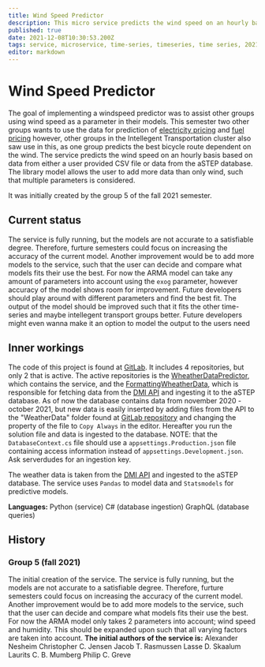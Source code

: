 ```yaml
---
title: Wind Speed Predictor
description: This micro service predicts the wind speed on an hourly basis for a set number of time steps ahead in time.
published: true
date: 2021-12-08T10:30:53.200Z
tags: service, microservice, time-series, timeseries, time series, 2021, f21
editor: markdown
---
```


# Wind Speed Predictor
The goal of implementing a windspeed predictor was to assist other groups using wind speed as a parameter in their models. This semester two other groups wants to use the data for prediction of [electricity pricing](url) and [fuel pricing](url) however, other groups in the Intellegent Transportation cluster also saw use in this, as one group predicts the best bicycle route dependent on the wind.
The service predicts the wind speed on an hourly basis based on data from either a user provided CSV file or data from the aSTEP database.
The library model allows the user to add more data than only wind, such that multiple parameters is considered.

It was initially created by the group 5 of the fall 2021 semester.

## Current status
The service is fully running, but the models are not accurate to a satisfiable degree. Therefore, furture semesters could focus on increasing the accuracy of the current model.
Another improvement would be to add more models to the service, such that the user can decide and compare what models fits their use the best.
For now the ARMA model can take any amount of parameters into account using the `exog` parameter, however accuracy of the model shows room for improvement. Future developers should play around with different parameters and find the best fit.
The output of the model should be improved such that it fits the other time-series and maybe intellegent transport groups better. Future developers might even wanna make it an option to model the output to the users need

## Inner workings

The code of this project is found at [GitLab](https://daisy-git.cs.aau.dk/astep-2021/group-5). It includes 4 repositories, but only 2 that is active. The active repositories is the [WheatherDataPredictor](https://daisy-git.cs.aau.dk/astep-2021/group-5/weatherdatapredictor), which contains the service, and the [FormattingWheatherData](https://daisy-git.cs.aau.dk/astep-2021/group-5/formattingweatherdata), which is responsible for fetching data from the [DMI API](https://dmiapi.govcloud.dk/#!/) and ingesting it to the aSTEP database. As of now the database contains data from november 2020 - october 2021, but new data is easily inserted by adding files from the API to the "WeatherData" folder found at [GitLab repository](https://daisy-git.cs.aau.dk/astep-2021/group-5/formattingweatherdata/-/tree/master/WeatherDataFormatter) and changing the property of the file to `Copy Always` in the editor. Hereafter you run the solution file and data is ingested to the database.
NOTE: that the `DatabaseContext.cs` file should use a `appsettings.Production.json` file containing access information instead of `appsettings.Development.json`. Ask serverdudes for an ingestion key.

The weather data is taken from the [DMI API](https://dmiapi.govcloud.dk/#!/) and ingested to the aSTEP database. The service uses `Pandas` to model data and `Statsmodels` for predictive models.

**Languages:**
Python (service)
C# (database ingestion)
GraphQL (database queries)

## History
### Group 5 (fall 2021)
The initial creation of the service. The service is fully running, but the models are not accurate to a satisfiable degree. Therefore, furture semesters could focus on increasing the accuracy of the current model.
Another improvement would be to add more models to the service, such that the user can decide and compare what models fits their use the best.
For now the ARMA model only takes 2 parameters into account; wind speed and humidity. This should be expanded upon such that all varying factors are taken into account.
**The initial authors of the service is:**
Alexander Nesheim
Christopher C. Jensen
Jacob T. Rasmussen
Lasse D. Skaalum
Laurits C. B. Mumberg
Philip C. Greve
